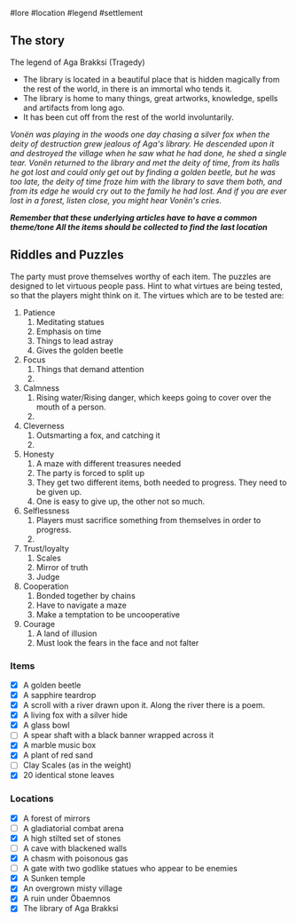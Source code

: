 #lore #location #legend #settlement 
## The story
The legend of Aga Brakksi (Tragedy)

- The library is located in a beautiful place that is hidden magically from the rest of the world, in there is an immortal who tends it.
- The library is home to many things, great artworks, knowledge, spells and artifacts from long ago.
- It has been cut off from the rest of the world involuntarily.

*Vonën was playing in the woods one day chasing a silver fox when the deity of destruction grew jealous of Aga's library. He descended upon it and destroyed the village when he saw what he had done, he shed a single tear. Vonën returned to the library and met the deity of time, from its halls he got lost and could only get out by finding a golden beetle, but he was too late, the deity of time froze him with the library to save them both, and from its edge he would cry out to the family he had lost. And if you are ever lost in a forest, listen close, you might hear Vonën's cries.*

***Remember that these underlying articles have to have a common theme/tone
All the items should be collected to find the last location***

## Riddles and Puzzles
The party must prove themselves worthy of each item. The puzzles are designed to let virtuous people pass.
Hint to what virtues are being tested, so that the players might think on it.
The virtues which are to be tested are:
1. Patience 
	1. Meditating statues 
	2. Emphasis on time
	3. Things to lead astray
	4. Gives the golden beetle
2. Focus 
	1. Things that demand attention
	2. 
3. Calmness 
	1. Rising water/Rising danger, which keeps going to cover over the mouth of a person.
	2. 
4. Cleverness 
	1. Outsmarting a fox, and catching it
	2. 
5. Honesty 
	1. A maze with different treasures needed
	2. The party is forced to split up
	3. They get two different items, both needed to progress. They need to be given up.
	4. One is easy to give up, the other not so much.
6. Selflessness 
	1. Players must sacrifice something from themselves in order to progress.
	2. 
7. Trust/loyalty 
	1. Scales
	2. Mirror of truth
	3. Judge
8. Cooperation 
	1. Bonded together by chains
	2. Have to navigate a maze
	3. Make a temptation to be uncooperative
9. Courage
	1. A land of illusion
	2. Must look the fears in the face and not falter

### Items
- [x] A golden beetle 
- [x] A sapphire teardrop 
- [x] A scroll with a river drawn upon it. Along the river there is a poem. 
- [x] A living fox with a silver hide 
- [x] A glass bowl
- [ ] A spear shaft with a black banner wrapped across it
- [x] A marble music box
- [x] A plant of red sand
- [ ] Clay Scales (as in the weight)
- [x] 20 identical stone leaves 

### Locations
- [x] A forest of mirrors 
- [ ] A gladiatorial combat arena 
- [x] A high stilted set of stones 
- [ ] A cave with blackened walls 
- [x] A chasm with poisonous gas 
- [ ] A gate with two godlike statues who appear to be enemies 
- [x] A Sunken temple
- [x] An overgrown misty village
- [x] A ruin under Öbaemnos
- [x] The library of Aga Brakksi